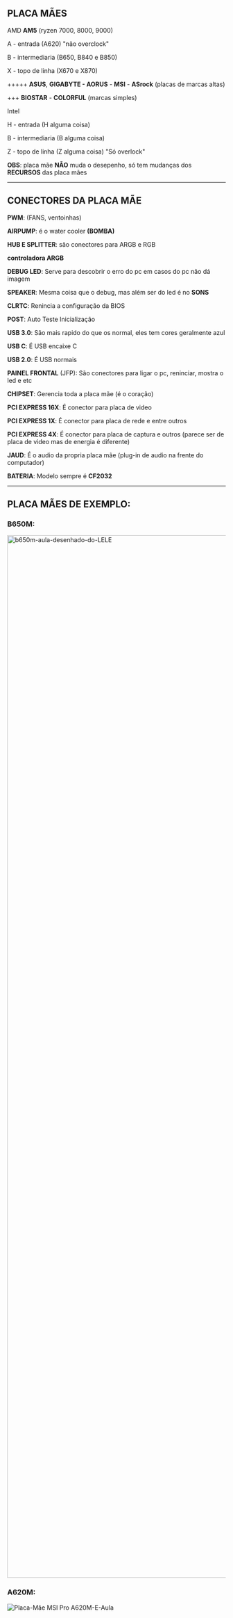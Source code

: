 ## PLACA MÃES

AMD  **AM5** (ryzen 7000, 8000, 9000)

A - entrada (A620) "não overclock"

B - intermediaria (B650, B840 e B850)

X - topo de linha (X670 e X870)

+++++ **ASUS**, **GIGABYTE - AORUS** - **MSI** - **ASrock** (placas de marcas altas)

+++ **BIOSTAR** - **COLORFUL** (marcas simples)

Intel

H - entrada (H alguma coisa) 

B - intermediaria (B alguma coisa)

Z - topo de linha (Z alguma coisa) "Só overlock"


**OBS**: placa mãe **NÃO** muda o desepenho, só tem mudanças dos **RECURSOS** das placa mães

---

## CONECTORES DA PLACA MÃE

**PWM**: (FANS, ventoinhas)

**AIRPUMP**: é o water cooler **(BOMBA)**

**HUB E SPLITTER**: são conectores para ARGB e RGB

**controladora ARGB**

**DEBUG LED**: Serve para descobrir o erro do pc em casos do pc não dá imagem

**SPEAKER**: Mesma coisa que o debug, mas além ser do led é no **SONS**

**CLRTC**: Renincia a configuração da BIOS

**POST**: Auto Teste Inicialização

**USB 3.0**: São mais rapido do que os normal, eles tem cores geralmente azul

**USB C**: É USB encaixe C

**USB 2.0**: É USB normais

**PAINEL FRONTAL** (JFP): São conectores para ligar o pc, reninciar, mostra o led e etc

**CHIPSET**: Gerencia toda a placa mãe (é o coração)

**PCI EXPRESS 16X**: É conector para placa de video

**PCI EXPRESS 1X**: É conector para placa de rede e entre outros

**PCI EXPRESS 4X**: É conector para placa de captura e outros (parece ser de placa de video mas de energia é diferente)

**JAUD**: É o audio da propria placa mãe (plug-in de audio na frente do computador)

**BATERIA**: Modelo sempre é **CF2032**

---

## PLACA MÃES DE EXEMPLO:

### B650M:
<img width="2400" height="2400" alt="b650m-aula-desenhado-do-LELE" src="https://github.com/user-attachments/assets/298d0865-614d-4df6-ab73-c66af69df63d" />

### A620M:
![Placa-Mãe MSI Pro A620M-E-Aula](https://github.com/user-attachments/assets/0ddd5693-3a25-428d-a11c-038c61a55a98)



